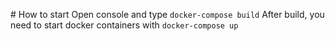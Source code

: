 # How to start
Open console and type ```docker-compose build``` 
After build, you need to start docker containers with ```docker-compose up```